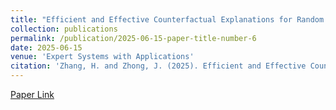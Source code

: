 ```yaml
---
title: "Efficient and Effective Counterfactual Explanations for Random Forests"
collection: publications
permalink: /publication/2025-06-15-paper-title-number-6
date: 2025-06-15
venue: 'Expert Systems with Applications'
citation: 'Zhang, H. and Zhong, J. (2025). Efficient and Effective Counterfactual Explanations for Random Forests. Expert Systems with Applications'
---
```


[Paper Link](https://www.sciencedirect.com/science/article/pii/S0957417425022791)
